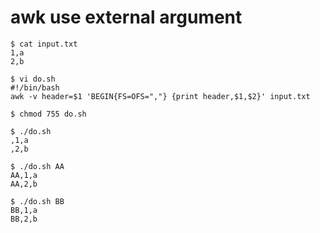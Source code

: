 # awk use external argument 
```{bash}
$ cat input.txt
1,a
2,b

$ vi do.sh
#!/bin/bash
awk -v header=$1 'BEGIN{FS=OFS=","} {print header,$1,$2}' input.txt

$ chmod 755 do.sh

$ ./do.sh
,1,a
,2,b

$ ./do.sh AA
AA,1,a
AA,2,b

$ ./do.sh BB
BB,1,a
BB,2,b
```
